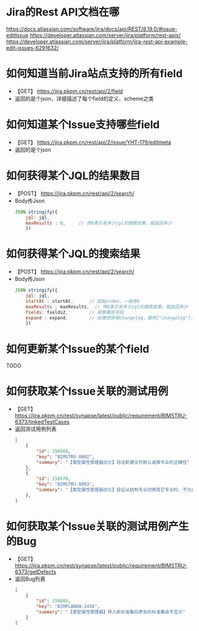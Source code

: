 # Jira的Rest API文档在哪

https://docs.atlassian.com/software/jira/docs/api/REST/8.19.0/#issue-editIssue
https://developer.atlassian.com/server/jira/platform/rest-apis/
https://developer.atlassian.com/server/jira/platform/jira-rest-api-example-edit-issues-6291632/

# 如何知道当前Jira站点支持的所有field

- 【GET】 https://jira.pkpm.cn/rest/api/2/field
- 返回的是个json，详细描述了每个field的定义、scheme之类


# 如何知道某个Issue支持哪些field

- 【GET】 https://jira.pkpm.cn/rest/api/2/issue/YHT-179/editmeta
- 返回的是个json

# 如何获得某个JQL的结果数目

- 【POST】 https://jira.pkpm.cn/rest/api/2/search/
- Body传Json
    ```js
    JSON.stringify({
        jql: jql,
        maxResults : 0,     // 传0表示有多少jql的搜索结果，就返回多少
        })
    ```

# 如何获得某个JQL的搜索结果

- 【POST】 https://jira.pkpm.cn/rest/api/2/search/
- Body传Json
    ```js
    JSON.stringify({
        jql: jql,
        startAt : startAt,      // 起始index，一般传0
        maxResults : maxResults,  // 传0表示有多少jql的搜索结果，就返回多少
        fields: fields2,        // 获取哪些字段
        expand : expand,        // 如果想获得changelog，就传["changelog"]，否则传空数组[]
        })
    ```


# 如何更新某个Issue的某个field

TODO

# 如何获取某个Issue关联的测试用例

- 【GET】 https://jira.pkpm.cn/rest/synapse/latest/public/requirement/BIMSTRU-6373/linkedTestCases
- 返回测试用例列表
    ```json
    [
        {
            "id": 156569,
            "key": "BIMSTRU-8002",
            "summary": "【类型属性管理器优化】验证新建文件默认选择专业的正确性"
        },
        {
            "id": 156570,
            "key": "BIMSTRU-8003",
            "summary": "【类型属性管理器优化】验证从结构专业切换其它专业时，不允许编辑修改项的正确性"
        },
    ]
    ```

# 如何获取某个Issue关联的测试用例产生的Bug

- 【GET】 https://jira.pkpm.cn/rest/synapse/latest/public/requirement/BIMSTRU-6373/getDefects
- 返回Bug列表
    ```json
    [
        {
            "id": 156884,
            "key": "BIMPLANEW-2416",
            "summary": "【类型属性管理器】导入新标准集后原有的标准集会不显示"
        }
    ]
    ```